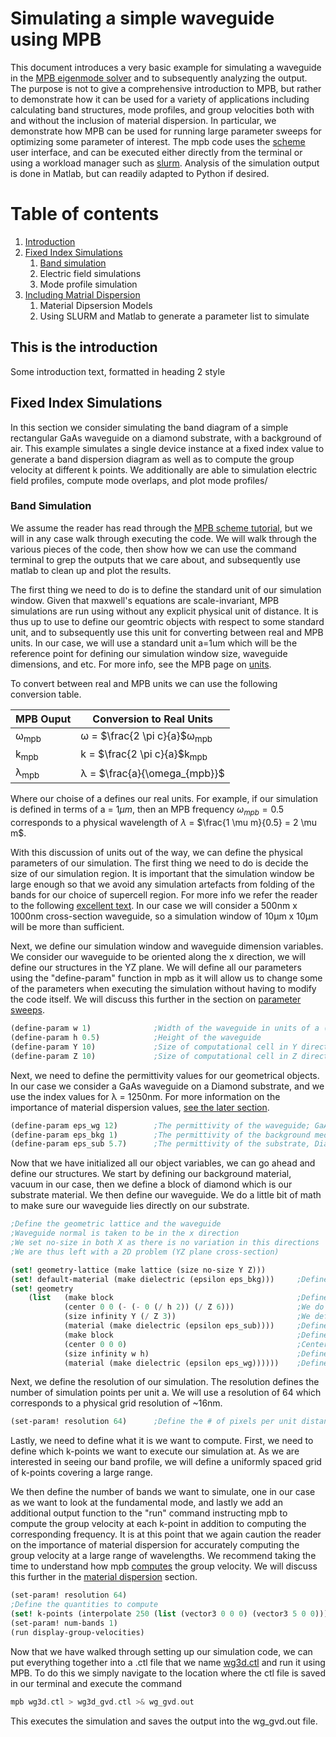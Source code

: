 # Simulating a simple waveguide using MPB

This document introduces a very basic example for simulating a waveguide in the [MPB eigenmode solver](https://mpb.readthedocs.io/en/latest/) and to subsequently analyzing the output.
The purpose is not to give a comprehensive introduction to MPB, but rather to demonstrate how it can be used for a variety of applications including calculating band structures, mode profiles, and group velocities both with and without the inclusion of material dispersion. In particular, we demonstrate how MPB can be used for running large parameter sweeps for optimizing some parameter of interest. The mpb code uses the [scheme](https://mpb.readthedocs.io/en/latest/Scheme_User_Interface/) user interface, and can be executed either directly from the terminal or using a workload manager such as [slurm](https://slurm.schedmd.com/sbatch.html). Analysis of the simulation output is done in Matlab, but can readily adapted to Python if desired.

# Table of contents
1. [Introduction](#introduction)
2. [Fixed Index Simulations](#fixed_index_sims)
    1. [Band simulation](#Band_simulation)
    2. Electric field simulations
    3. Mode profile simulation
3. [Including Matrial Dispersion](#paragraph2)
    1. Material Dipsersion Models
    2. Using SLURM and Matlab to generate a parameter list to simulate
    
## This is the introduction <a name="introduction"></a>
Some introduction text, formatted in heading 2 style

## Fixed Index Simulations <a name="fixed_index_sims"></a>
In this section we consider simulating the band diagram of a simple rectangular GaAs waveguide on a diamond substrate, with a background of air.
This example simulates a single device instance at a fixed index value to generate a band dispersion diagram as well as to compute the group velocity at different k points. We additionally are able to simulation electric field profiles, compute mode overlaps, and plot mode profiles/

### Band Simulation <a name="Band_simulation"></a>
We assume the reader has read through the [MPB scheme tutorial](https://mpb.readthedocs.io/en/latest/Scheme_Tutorial/), but we will in any case walk through executing the code. We will walk through the various pieces of the code, then show how we can use the command terminal to grep the outputs that we care about, and subsequently use matlab to clean up and plot the results.

The first thing we need to do is to define the standard unit of our simulation window. Given that maxwell's equations are scale-invariant, MPB simulations are run using without any explicit physical unit of distance. It is thus up to use to define our geomtric objects with respect to some standard unit, and to subsequently use this unit for converting between real and MPB units. In our case, we will use a standard unit a=1um which will be the reference point for defining our simulation window size, waveguide dimensions, and etc. For more info, see the MPB page on [units](https://mpb.readthedocs.io/en/latest/Scheme_Tutorial/#a-few-words-on-units).

To convert between real and MPB units we can use the following conversion table.

| MPB Ouput | Conversion to Real Units               |
|----------|-------------------------|
| &omega;<sub>mpb</sub>  | &omega; = $\frac{2 \pi c}{a}$&omega;<sub>mpb</sub> |
| k<sub>mpb</sub>        | k = $\frac{2 \pi c}{a}$k<sub>mpb</sub>          |
| &lambda;<sub>mpb</sub> | &lambda; = $\frac{a}{\omega_{mpb}}$             |

Where our choise of a defines our real units. For example, if our simulation is defined in terms of a = $1 \mu m$, then an MPB frequency $\omega_{mpb} = 0.5$ corresponds to a physical wavelength of $\lambda$ = $\frac{1 \mu m}{0.5} = 2 \mu m$.

With this discussion of units out of the way, we can define the physical parameters of our simulation. The first thing we need to do is decide the size of our simulation region. It is important that the simulation window be large enough so that we avoid any simulation artefacts from folding of the bands for our choice of supercell region. For more info we refer the reader to the following [excellent text](http://ab-initio.mit.edu/book/). In our case we will consider a 500nm x 1000nm cross-section waveguide, so a simulation window of 10&mu;m x 10&mu;m will be more than sufficient.

Next, we define our simulation window and waveguide dimension variables. We consider our waveguide to be oriented along the x direction, we will define our structures in the YZ plane. We will define all our parameters using the "define-param" function in mpb as it will allow us to change some of the parameters when executing the simulation without having to modify the code itself. We will discuss this further in the section on [parameter sweeps](link).

```scheme
(define-param w 1)              ;Width of the waveguide in units of a (e.g. here 0.28 = 0.28um since a=1um)
(define-param h 0.5)            ;Height of the waveguide
(define-param Y 10)             ;Size of computational cell in Y direction, in units of a
(define-param Z 10)             ;Size of computational cell in Z direction
```

Next, we need to define the permittivity values for our geometrical objects. In our case we consider a GaAs waveguide on a Diamond substrate, and we use the index values for &lambda; = 1250nm. For more information on the importance of material dispersion values, [see the later section](link).

```scheme
(define-param eps_wg 12)        ;The permittivity of the waveguide; GaAs in this case
(define-param eps_bkg 1)        ;The permittivity of the background media, vacuum in this case
(define-param eps_sub 5.7)      ;The permittivity of the substrate, Diamond in this case
```

Now that we have initialized all our object variables, we can go ahead and define our structures. We start by defining our background material, vacuum in our case, then we define a block of diamond which is our substrate material. We then define our waveguide. We do a little bit of math to make sure our waveguide lies directly on our substrate.

```scheme
;Define the geometric lattice and the waveguide 
;Waveguide normal is taken to be in the x direction
;We set no-size in both X as there is no variation in this directions
;We are thus left with a 2D problem (YZ plane cross-section)                                  

(set! geometry-lattice (make lattice (size no-size Y Z)))
(set! default-material (make dielectric (epsilon eps_bkg)))     ;Define the surrounding media
(set! geometry
    (list   (make block                                         ;Define our substrate block
            (center 0 0 (- (- 0 (/ h 2)) (/ Z 6)))              ;We do a little math to make sure the substrated is centered such that it lines up with the bottom of the waveguide
            (size infinity Y (/ Z 3))                           ;We define the size of the substrate to be arbitrarily large
            (material (make dielectric (epsilon eps_sub))))     ;Define the substrate material by its permittivity
            (make block                                         ;Define the waveguide
            (center 0 0 0)                                      ;Center the waveguide
            (size infinity w h)                                 ;Define the waveguide YZ cross-section
            (material (make dielectric (epsilon eps_wg))))))    ;Define waveguide material
```

Next, we define the resolution of our simulation. The resolution defines the number of simulation points per unit a. We will use a resolution of 64 which corresponds to a physical grid resolution of ~16nm.

```scheme
(set-param! resolution 64)      ;Define the # of pixels per unit distance (a) in the simulation
```

Lastly, we need to define what it is we want to compute. First, we need to define which k-points we want to execute our simulation at. As we are interested in seeing our band profile, we will define a uniformly spaced grid of k-points covering a large range.

We then define the number of bands we want to simulate, one in our case as we want to look at the fundamental mode, and lastly we add an additional output function to the "run" command instructing mpb to compute the group velocity at each k-point in addition to computing the corresponding frequency. It is at this point that we again caution the reader on the importance of material dispersion for accurately computing the group velocity at a large range of wavelengths. We recommend taking the time to understand how mpb [computes](https://mpb.readthedocs.io/en/latest/Scheme_User_Interface/#group-velocities) the group velocity. We will discuss this further in the [material dispersion](link) section.

```scheme
(set-param! resolution 64)                                               ;Define the # of pixels per unit distance (a) in the simulation
;Define the quantities to compute
(set! k-points (interpolate 250 (list (vector3 0 0 0) (vector3 5 0 0)))) ;Calculate k values between k=0 to k=5
(set-param! num-bands 1)                                                 ;Number of freqency bands to compute. In our case we care only about the fundamental mode
(run display-group-velocities)                                           ;We run the simulation with an additional output of the group velocities
```
Now that we have walked through setting up our simulation code, we can put everything together into a .ctl file that we name [wg3d.ctl](https://github.com/abulnaga1/MPB_Simulations/blob/master/No%20Dispersion%20Parameter%20Sweeps/MPB%20Simulation%20Code/wg3d_vg.ctl) and run it using MPB. To do this we simply navigate to the location where the ctl file is saved in our terminal and execute the command

```C
mpb wg3d.ctl > wg3d_gvd.ctl >& wg_gvd.out
```
This executes the simulation and saves the output into the wg_gvd.out file.
